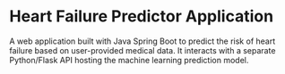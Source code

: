 # Heart Failure Predictor Application

A web application built with Java Spring Boot to predict the risk of heart failure based on user-provided medical data. It interacts with a separate Python/Flask API hosting the machine learning prediction model.
